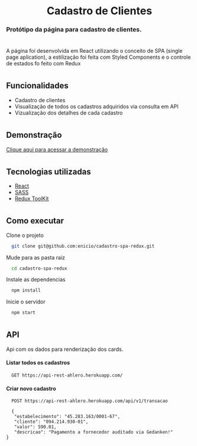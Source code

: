 <h1 align="center" >Cadastro de Clientes</h1>


### Protótipo da página para cadastro de clientes.
#
A página foi desenvolvida em React utilizando o conceito de SPA (single page aplication), a estilização foi feita com 
Styled Components e o controle de estados fo feito com Redux

#
## Funcionalidades

<ul>
<li>Cadastro de clientes</li>
<li>Visualização de todos os cadastros adquiridos via consulta em API </li>
<li>Vizualização dos detalhes de cada cadastro</li>
</ul>

#
## Demonstração

[Clique aqui para acessar a demonstração](https://cadastro-spa-redux.vercel.app/)
#
## Tecnologias utilizadas

- [React](https://reactjs.org/)
- [SASS](https://sass-lang.com/)
- [Redux ToolKit](https://redux-toolkit.js.org/)
#
## Como executar

Clone o projeto

```bash
  git clone git@github.com:enicio/cadastro-spa-redux.git
```

Mude para as pasta raiz

```bash
  cd cadastro-spa-redux
```

Instale as dependencias

```bash
  npm install
```

Inicie o servidor

```bash
  npm start
```
#
## API

Api com os dados para renderização dos cards.

#### Listar todos os cadastros

```http
  GET https://api-rest-ahlero.herokuapp.com/
```

#### Criar novo cadastro

```http
  POST https://api-rest-ahlero.herokuapp.com/api/v1/transacao
```

```http
  {
   "estabelecimento": "45.283.163/0001-67",
   "cliente": "094.214.930-01",
   "valor": 590.01,
   "descricao": "Pagamento a fornecedor auditado via Gedanken!"
}
```
